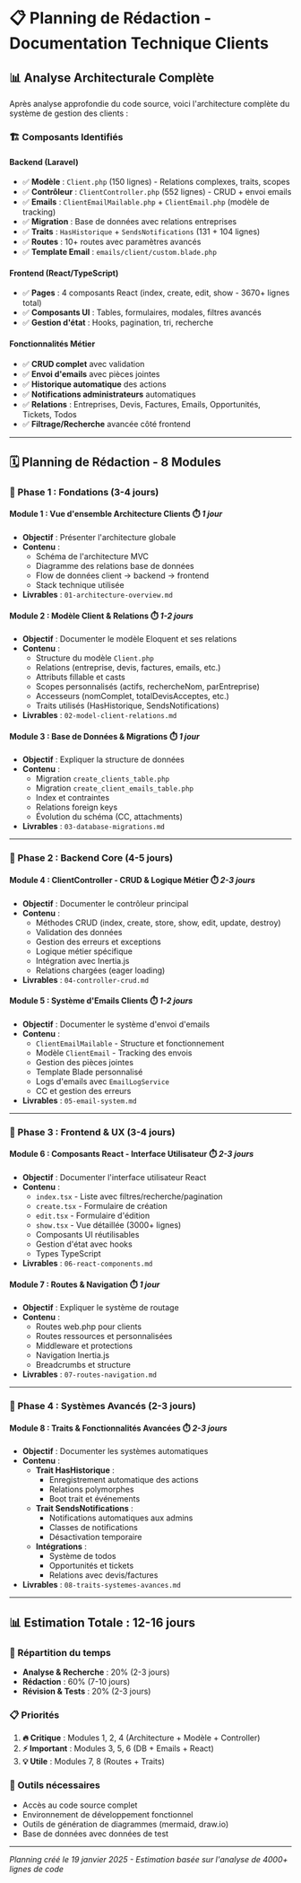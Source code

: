 # 📋 Planning de Rédaction - Documentation Technique Clients

## 📊 Analyse Architecturale Complète

Après analyse approfondie du code source, voici l'architecture complète du système de gestion des clients :

### 🏗️ **Composants Identifiés**

#### **Backend (Laravel)**
- ✅ **Modèle** : `Client.php` (150 lignes) - Relations complexes, traits, scopes
- ✅ **Contrôleur** : `ClientController.php` (552 lignes) - CRUD + envoi emails
- ✅ **Emails** : `ClientEmailMailable.php` + `ClientEmail.php` (modèle de tracking)
- ✅ **Migration** : Base de données avec relations entreprises
- ✅ **Traits** : `HasHistorique` + `SendsNotifications` (131 + 104 lignes)
- ✅ **Routes** : 10+ routes avec paramètres avancés
- ✅ **Template Email** : `emails/client/custom.blade.php`

#### **Frontend (React/TypeScript)**
- ✅ **Pages** : 4 composants React (index, create, edit, show - 3670+ lignes total)
- ✅ **Composants UI** : Tables, formulaires, modales, filtres avancés
- ✅ **Gestion d'état** : Hooks, pagination, tri, recherche

#### **Fonctionnalités Métier**
- ✅ **CRUD complet** avec validation
- ✅ **Envoi d'emails** avec pièces jointes
- ✅ **Historique automatique** des actions
- ✅ **Notifications administrateurs** automatiques
- ✅ **Relations** : Entreprises, Devis, Factures, Emails, Opportunités, Tickets, Todos
- ✅ **Filtrage/Recherche** avancée côté frontend

---

## 🗓️ **Planning de Rédaction - 8 Modules**

### **📅 Phase 1 : Fondations (3-4 jours)**

#### **Module 1 : Vue d'ensemble Architecture Clients** ⏱️ *1 jour*
- **Objectif** : Présenter l'architecture globale
- **Contenu** :
  - Schéma de l'architecture MVC
  - Diagramme des relations base de données
  - Flow de données client → backend → frontend
  - Stack technique utilisée
- **Livrables** : `01-architecture-overview.md`

#### **Module 2 : Modèle Client & Relations** ⏱️ *1-2 jours*
- **Objectif** : Documenter le modèle Eloquent et ses relations
- **Contenu** :
  - Structure du modèle `Client.php`
  - Relations (entreprise, devis, factures, emails, etc.)
  - Attributs fillable et casts
  - Scopes personnalisés (actifs, rechercheNom, parEntreprise)
  - Accesseurs (nomComplet, totalDevisAcceptes, etc.)
  - Traits utilisés (HasHistorique, SendsNotifications)
- **Livrables** : `02-model-client-relations.md`

#### **Module 3 : Base de Données & Migrations** ⏱️ *1 jour*
- **Objectif** : Expliquer la structure de données
- **Contenu** :
  - Migration `create_clients_table.php`
  - Migration `create_client_emails_table.php`
  - Index et contraintes
  - Relations foreign keys
  - Évolution du schéma (CC, attachments)
- **Livrables** : `03-database-migrations.md`

---

### **📅 Phase 2 : Backend Core (4-5 jours)**

#### **Module 4 : ClientController - CRUD & Logique Métier** ⏱️ *2-3 jours*
- **Objectif** : Documenter le contrôleur principal
- **Contenu** :
  - Méthodes CRUD (index, create, store, show, edit, update, destroy)
  - Validation des données
  - Gestion des erreurs et exceptions
  - Logique métier spécifique
  - Intégration avec Inertia.js
  - Relations chargées (eager loading)
- **Livrables** : `04-controller-crud.md`

#### **Module 5 : Système d'Emails Clients** ⏱️ *1-2 jours*
- **Objectif** : Documenter le système d'envoi d'emails
- **Contenu** :
  - `ClientEmailMailable` - Structure et fonctionnement
  - Modèle `ClientEmail` - Tracking des envois
  - Gestion des pièces jointes
  - Template Blade personnalisé
  - Logs d'emails avec `EmailLogService`
  - CC et gestion des erreurs
- **Livrables** : `05-email-system.md`

---

### **📅 Phase 3 : Frontend & UX (3-4 jours)**

#### **Module 6 : Composants React - Interface Utilisateur** ⏱️ *2-3 jours*
- **Objectif** : Documenter l'interface utilisateur React
- **Contenu** :
  - `index.tsx` - Liste avec filtres/recherche/pagination
  - `create.tsx` - Formulaire de création
  - `edit.tsx` - Formulaire d'édition
  - `show.tsx` - Vue détaillée (3000+ lignes)
  - Composants UI réutilisables
  - Gestion d'état avec hooks
  - Types TypeScript
- **Livrables** : `06-react-components.md`

#### **Module 7 : Routes & Navigation** ⏱️ *1 jour*
- **Objectif** : Expliquer le système de routage
- **Contenu** :
  - Routes web.php pour clients
  - Routes ressources et personnalisées
  - Middleware et protections
  - Navigation Inertia.js
  - Breadcrumbs et structure
- **Livrables** : `07-routes-navigation.md`

---

### **📅 Phase 4 : Systèmes Avancés (2-3 jours)**

#### **Module 8 : Traits & Fonctionnalités Avancées** ⏱️ *2-3 jours*
- **Objectif** : Documenter les systèmes automatiques
- **Contenu** :
  - **Trait HasHistorique** :
    - Enregistrement automatique des actions
    - Relations polymorphes
    - Boot trait et événements
  - **Trait SendsNotifications** :
    - Notifications automatiques aux admins
    - Classes de notifications
    - Désactivation temporaire
  - **Intégrations** :
    - Système de todos
    - Opportunités et tickets
    - Relations avec devis/factures
- **Livrables** : `08-traits-systemes-avances.md`

---

## 📊 **Estimation Totale : 12-16 jours**

### **🎯 Répartition du temps**
- **Analyse & Recherche** : 20% (2-3 jours)
- **Rédaction** : 60% (7-10 jours)  
- **Révision & Tests** : 20% (2-3 jours)

### **📋 Priorités**
1. **🔥 Critique** : Modules 1, 2, 4 (Architecture + Modèle + Controller)
2. **⚡ Important** : Modules 3, 5, 6 (DB + Emails + React)
3. **💡 Utile** : Modules 7, 8 (Routes + Traits)

### **🔧 Outils nécessaires**
- Accès au code source complet
- Environnement de développement fonctionnel
- Outils de génération de diagrammes (mermaid, draw.io)
- Base de données avec données de test

---

*Planning créé le 19 janvier 2025 - Estimation basée sur l'analyse de 4000+ lignes de code* 